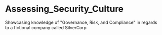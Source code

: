# Assessing_Security_Culture
Showcasing knowledge of "Governance, Risk, and Compliance" in regards to a fictional company called SilverCorp
